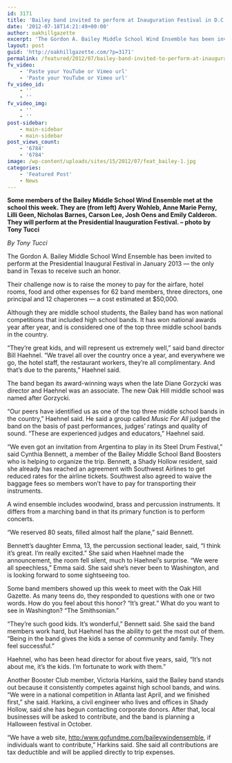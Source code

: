 ```yaml
---
id: 3171
title: 'Bailey band invited to perform at Inauguration Festival in D.C.'
date: '2012-07-18T14:21:49+00:00'
author: oakhillgazette
excerpt: 'The Gordon A. Bailey Middle School Wind Ensemble has been invited to perform at the Presidential Inaugural Festival in January 2013 — the only band in Texas to receive such an honor. Their challenge now is to raise the money to pay for the airfare, hotel rooms, food and other expenses for 62 band members, three directors, one principal and 12 chaperones — a cost estimated at $50,000.'
layout: post
guid: 'http://oakhillgazette.com/?p=3171'
permalink: /featured/2012/07/bailey-band-invited-to-perform-at-inauguration-festival-in-d-c/
fv_video:
    - 'Paste your YouTube or Vimeo url'
    - 'Paste your YouTube or Vimeo url'
fv_video_id:
    - ''
    - ''
fv_video_img:
    - ''
    - ''
post-sidebar:
    - main-sidebar
    - main-sidebar
post_views_count:
    - '6784'
    - '6784'
image: /wp-content/uploads/sites/15/2012/07/feat_bailey-1.jpg
categories:
    - 'Featured Post'
    - News
---
```


**Some members of the Bailey Middle School Wind Ensemble met at the school this week. They are (from left) Avery Wohleb, Anne Marie Perny, Lilli Geen, Nicholas Barnes, Carson Lee, Josh Oens and Emily Calderon. They will perform at the Presidential Inauguration Festival. – photo by Tony Tucci**

*By Tony Tucci*

The Gordon A. Bailey Middle School Wind Ensemble has been invited to perform at the Presidential Inaugural Festival in January 2013 — the only band in Texas to receive such an honor.

Their challenge now is to raise the money to pay for the airfare, hotel rooms, food and other expenses for 62 band members, three directors, one principal and 12 chaperones — a cost estimated at $50,000.

Although they are middle school students, the Bailey band has won national competitions that included high school bands. It has won national awards year after year, and is considered one of the top three middle school bands in the country.

“They’re great kids, and will represent us extremely well,” said band director Bill Haehnel. “We travel all over the country once a year, and everywhere we go, the hotel staff, the restaurant workers, they’re all complimentary. And that’s due to the parents,” Haehnel said.

The band began its award-winning ways when the late Diane Gorzycki was director and Haehnel was an associate. The new Oak Hill middle school was named after Gorzycki.

“Our peers have identified us as one of the top three middle school bands in the country,” Haehnel said. He said a group called *Music For All* judged the band on the basis of past performances, judges’ ratings and quality of sound. “These are experienced judges and educators,” Haehnel said.

“We even got an invitation from Argentina to play in its Steel Drum Festival,” said Cynthia Bennett, a member of the Bailey Middle School Band Boosters who is helping to organize the trip. Bennett, a Shady Hollow resident, said she already has reached an agreement with Southwest Airlines to get reduced rates for the airline tickets. Southwest also agreed to waive the baggage fees so members won’t have to pay for transporting their instruments.

A wind ensemble includes woodwind, brass and percussion instruments. It differs from a marching band in that its primary function is to perform concerts.

“We reserved 80 seats, filled almost half the plane,” said Bennett.

Bennett’s daughter Emma, 13, the percussion sectional leader, said, “I think it’s great. I’m really excited.” She said when Haehnel made the announcement, the room fell silent, much to Haehnel’s surprise. “We were all speechless,” Emma said. She said she’s never been to Washington, and is looking forward to some sightseeing too.

Some band members showed up this week to meet with the Oak Hill Gazette. As many teens do, they responded to questions with one or two words. How do you feel about this honor? “It’s great.” What do you want to see in Washington? “The Smithsonian.”

“They’re such good kids. It’s wonderful,” Bennett said. She said the band members work hard, but Haehnel has the ability to get the most out of them. “Being in the band gives the kids a sense of community and family. They feel successful.”

Haehnel, who has been head director for about five years, said, “It’s not about me, it’s the kids. I’m fortunate to work with them.”

Another Booster Club member, Victoria Harkins, said the Bailey band stands out because it consistently competes against high school bands, and wins. “We were in a national competition in Atlanta last April, and we finished first,” she said. Harkins, a civil engineer who lives and offices in Shady Hollow, said she has begun contacting corporate donors. After that, local businesses will be asked to contribute, and the band is planning a Halloween festival in October.

“We have a web site, <http:/www.gofundme.com/baileywindensemble>, if individuals want to contribute,” Harkins said. She said all contributions are tax deductible and will be applied directly to trip expenses.